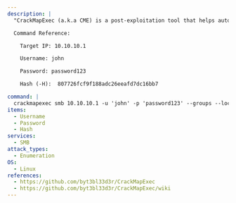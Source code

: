 ```yaml
---
description: |
  "CrackMapExec (a.k.a CME) is a post-exploitation tool that helps automate assessing the security of large Active Directory networks." - https://github.com/byt3bl33d3r/CrackMapExec/wiki. This command will enumerate domain groups, local groups, logged on users, relative identifiers (RIDs), sessions, domain users, SMB shares/permissions, and get the domain password policy. You can also use CIDR notation to target a range of ip addresses (i.e. 10.10.10.0/24).

  Command Reference:

  	Target IP: 10.10.10.1

  	Username: john

  	Password: password123

  	Hash (-H):  807726fcf9f188adc26eeafd7dc16bb7

command: |
  crackmapexec smb 10.10.10.1 -u 'john' -p 'password123' --groups --local-groups --loggedon-users --rid-brute --sessions --users --shares --pass-pol
items:
  - Username
  - Password
  - Hash
services:
  - SMB
attack_types:
  - Enumeration
OS:
  - Linux
references:
  - https://github.com/byt3bl33d3r/CrackMapExec
  - https://github.com/byt3bl33d3r/CrackMapExec/wiki
---
```

